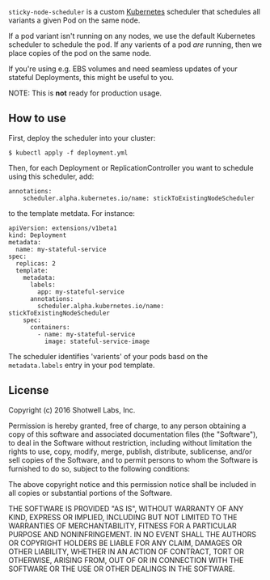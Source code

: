 `sticky-node-scheduler` is a custom [Kubernetes](http://kubernetes.io/)
scheduler that schedules all variants a given Pod on the same node.

If a pod variant isn't running on any nodes, we use the default Kubernetes
scheduler to schedule the pod.  If any varients of a pod *are* running, then
we place copies of the pod on the same node.

If you're using e.g. EBS volumes and need seamless updates of your stateful
Deployments, this might be useful to you.

NOTE: This is **not** ready for production usage.


How to use
----------

First, deploy the scheduler into your cluster:

    $ kubectl apply -f deployment.yml

Then, for each Deployment or ReplicationController you want to schedule
using this scheduler, add:

    annotations:
        scheduler.alpha.kubernetes.io/name: stickToExistingNodeScheduler

to the template metdata.  For instance:

    apiVersion: extensions/v1beta1
    kind: Deployment
    metadata:
      name: my-stateful-service
    spec:
      replicas: 2
      template:
        metadata:
          labels:
            app: my-stateful-service
          annotations:
            scheduler.alpha.kubernetes.io/name: stickToExistingNodeScheduler
        spec:
          containers:
            - name: my-stateful-service
              image: stateful-service-image


The scheduler identifies 'varients' of your pods basd on the
`metadata.labels` entry in your pod template.


License
-------

Copyright (c) 2016 Shotwell Labs, Inc.

Permission is hereby granted, free of charge, to any person obtaining a copy of
this software and associated documentation files (the "Software"), to deal in
the Software without restriction, including without limitation the rights to
use, copy, modify, merge, publish, distribute, sublicense, and/or sell copies
of the Software, and to permit persons to whom the Software is furnished to do
so, subject to the following conditions:

The above copyright notice and this permission notice shall be included in all
copies or substantial portions of the Software.

THE SOFTWARE IS PROVIDED "AS IS", WITHOUT WARRANTY OF ANY KIND, EXPRESS OR
IMPLIED, INCLUDING BUT NOT LIMITED TO THE WARRANTIES OF MERCHANTABILITY,
FITNESS FOR A PARTICULAR PURPOSE AND NONINFRINGEMENT. IN NO EVENT SHALL THE
AUTHORS OR COPYRIGHT HOLDERS BE LIABLE FOR ANY CLAIM, DAMAGES OR OTHER
LIABILITY, WHETHER IN AN ACTION OF CONTRACT, TORT OR OTHERWISE, ARISING FROM,
OUT OF OR IN CONNECTION WITH THE SOFTWARE OR THE USE OR OTHER DEALINGS IN THE
SOFTWARE.
